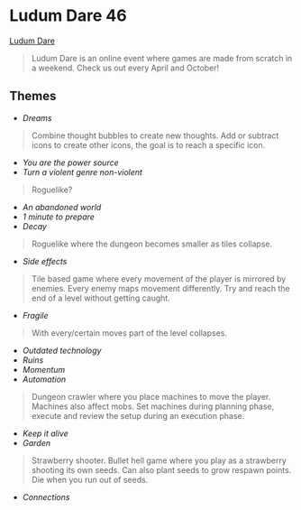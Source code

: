 # Ludum Dare 46

[Ludum Dare](https://www.ldjam.com/)

> Ludum Dare is an online event where games are made from scratch in a weekend. Check us out every April and October!

## Themes

- _Dreams_

> Combine thought bubbles to create new thoughts. Add or subtract icons to create other icons, the goal is to reach a specific icon.

- _You are the power source_
- _Turn a violent genre non-violent_

> Roguelike?

- _An abandoned world_
- _1 minute to prepare_
- _Decay_

> Roguelike where the dungeon becomes smaller as tiles collapse.

- _Side effects_

> Tile based game where every movement of the player is mirrored by enemies. Every enemy maps movement differently. Try and reach the end of a level without getting caught.

- _Fragile_

> With every/certain moves part of the level collapses.

- _Outdated technology_
- _Ruins_
- _Momentum_
- _Automation_

> Dungeon crawler where you place machines to move the player. Machines also affect mobs. Set machines during planning phase, execute and review the setup during an execution phase.

- _Keep it alive_
- _Garden_

> Strawberry shooter. Bullet hell game where you play as a strawberry shooting its own seeds. Can also plant seeds to grow respawn points. Die when you run out of seeds.

- _Connections_

